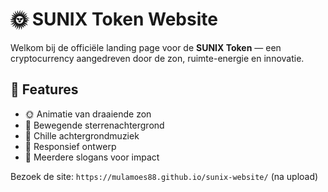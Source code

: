 
# 🌞 SUNIX Token Website

Welkom bij de officiële landing page voor de **SUNIX Token** — een cryptocurrency aangedreven door de zon, ruimte-energie en innovatie.

## 🌟 Features
- 🌞 Animatie van draaiende zon
- 🌌 Bewegende sterrenachtergrond
- 🎵 Chille achtergrondmuziek
- 📱 Responsief ontwerp
- 💬 Meerdere slogans voor impact

Bezoek de site: `https://mulamoes88.github.io/sunix-website/` (na upload)
